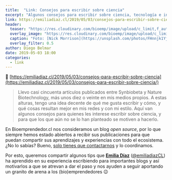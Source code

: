 ```yaml
---
title:  "Link: Consejos para escribir sobre ciencia"
excerpt: "Algunos consejos para escribir sobre ciencia, tecnología e innovación."
link: https://emiliadiaz.cl/2019/05/03/consejos-para-escribir-sobre-ciencia/
header:
  teaser: "https://res.cloudinary.com/bioemp/image/upload/c_limit,f_auto,q_auto,w_400/b2/escritura-tips.jpg"
  overlay_image: "https://res.cloudinary.com/bioemp/image/upload/c_limit,f_auto,q_auto,w_1200/b2/escritura-tips.jpg"
  caption: "Foto: [Nick Morrison](https://unsplash.com/photos/FHnnjk1Yj7Y) @ Unsplash"
  overlay_filter: 0.5
author: Diego Belmar
date: 2019-05-03 18:00
categories:
  - link
---
```


:twisted_rightwards_arrows: [https://emiliadiaz.cl/2019/05/03/consejos-para-escribir-sobre-ciencia](https://emiliadiaz.cl/2019/05/03/consejos-para-escribir-sobre-ciencia/)

> Llevo casi cincuenta artículos publicados entre Synbiobeta y Nature Biotechnology, más unos diez o veinte en mis medios propios. A estas alturas, tengo una idea decente de qué me gusta escribir y cómo, y qué cosas resultan mejor en mis redes y con mi estilo. Aquí van algunos consejos para quienes les interese escribir sobre ciencia, y para que los que aún no se lo han planteado se motiven a hacerlo.

En Bioemprendedor.cl nos consideramos un blog *open source*, por lo que siempre hemos estado abiertos a recibir sus publicaciones para que puedan compartir sus aprendizajes y experiencias con todo el ecosistema. ¿No lo sabías? Bueno, [solo tienes que contactarnos](https://bioemprendedor.cl/contacto/) y lo coordinamos.

Por esto, queremos compartir algunos tips que **[Emilia Díaz](https://emiliadiaz.cl/)** ([@emiliadiazCL](https://twitter.com/emiliadiazCL)) ha aprendido en su experiencia escribiendo para importantes blogs y así motivarlos a que se atrevan a dar el paso y nos ayuden a seguir aportando un granito de arena a los (bio)emprendedores :wink: